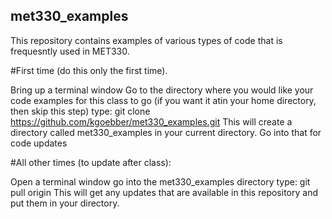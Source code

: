## met330_examples
This repository contains examples of various types of code  that is frequesntly used in MET330.

#First time (do this only the first time).

Bring up a terminal window
Go to the directory where you would like your code examples for this class to go (if you want it atin your home directory, then skip this step)
type: git clone https://github.com/kgoebber/met330_examples.git
This will create a directory called met330_examples in your current directory. Go into that for code updates

#All other times (to update after class):

Open a terminal window
go into the met330_examples directory
type: git pull origin
This will get any updates that are available in this repository and put them in your directory.
